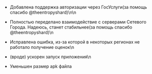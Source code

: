 - Добавлена поддержка авторизации через ГосУслуги(за помощь спасибо @theentropyshard)\n\n

- Полностью переделано взаимодействие с серверами Сетевого Города. Надеюсь, станет стабильнее(за помощь спасибо @theentropyshard)\n
- Исправлена ошибка, из-за которой в некоторых регионах не работало получение оценок\n
- (вроде) ускорен запуск приложения\n
- Уменьшен размер apk файла